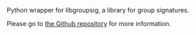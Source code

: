 Python wrapper for libgroupsig, a library for group signatures.

Please go to [the Github repository](https://github.com/IBM/libgroupsig) for more information.

